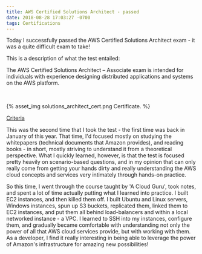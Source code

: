 ```yaml
---
title: AWS Certified Solutions Architect - passed
date: 2018-08-28 17:03:27 -0700
tags: Certifications
---
```


Today I successfully passed the AWS Certified Solutions Architect exam - it was a quite difficult exam to take! 

This is a description of what the test entailed:

The AWS Certified Solutions Architect – Associate exam is intended for individuals with experience designing distributed applications and systems on the AWS platform.

&nbsp;

{% asset_img solutions_architect_cert.png Certificate. %}


[Criteria](https://aws.amazon.com/certification/certified-solutions-architect-associate/)

This was the second time that I took the test - the first time was back in January of this year. That time, I'd focused mostly on studying the whitepapers (technical documents that Amazon provides), and reading books - in short, mostly striving to understand it from a theoretical perspective. What I quickly learned, however, is that the test is focused pretty heavily on scenario-based questions, and in my opinion that can only really come from getting your hands dirty and really understanding the AWS cloud concepts and services very intimately through hands-on practice.

So this time, I went through the course taught by 'A Cloud Guru', took notes, and spent a lot of time actually putting what I learned into practice. I built EC2 instances, and then killed them off. I built Ubuntu and Linux servers, Windows instances, spun up S3 buckets, replicated them, linked them to EC2 instances, and put them all behind load-balancers and within a local networked instance - a VPC. I learned to SSH into my instances, configure them, and gradually became comfortable with understanding not only the power of all that AWS cloud services provide, but with working with them. As a developer, I find it really interesting in being able to leverage the power of Amazon's infrastructure for amazing new possibilities!